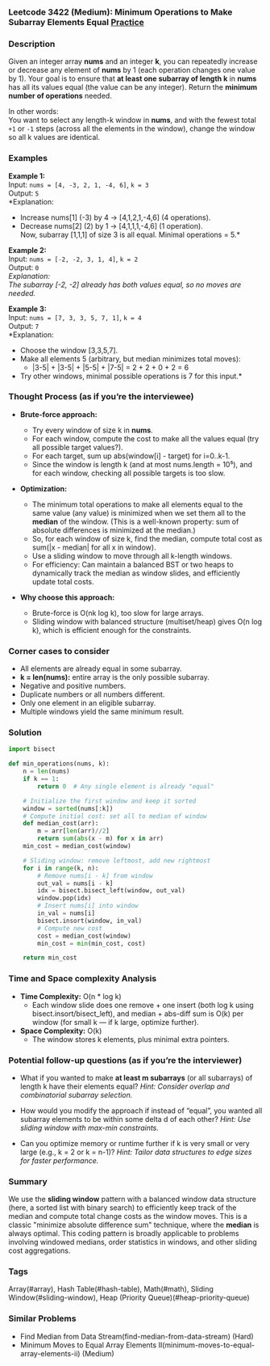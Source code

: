 ### Leetcode 3422 (Medium): Minimum Operations to Make Subarray Elements Equal [Practice](https://leetcode.com/problems/minimum-operations-to-make-subarray-elements-equal)

### Description  
Given an integer array **nums** and an integer **k**, you can repeatedly increase or decrease any element of **nums** by 1 (each operation changes one value by 1). Your goal is to ensure that **at least one subarray of length k** in **nums** has all its values equal (the value can be any integer). Return the **minimum number of operations** needed.

In other words:  
You want to select any length-k window in **nums**, and with the fewest total `+1` or `-1` steps (across all the elements in the window), change the window so all k values are identical.

### Examples  

**Example 1:**  
Input: `nums = [4, -3, 2, 1, -4, 6]`, `k = 3`  
Output: `5`  
*Explanation:  
- Increase nums[1] (-3) by 4 → [4,1,2,1,-4,6] (4 operations).  
- Decrease nums[2] (2) by 1 → [4,1,1,1,-4,6] (1 operation).  
Now, subarray [1,1,1] of size 3 is all equal. Minimal operations = 5.*

**Example 2:**  
Input: `nums = [-2, -2, 3, 1, 4]`, `k = 2`  
Output: `0`  
*Explanation:  
The subarray [-2, -2] already has both values equal, so no moves are needed.*

**Example 3:**  
Input: `nums = [7, 3, 3, 5, 7, 1]`, `k = 4`  
Output: `7`  
*Explanation:  
- Choose the window [3,3,5,7].  
- Make all elements 5 (arbitrary, but median minimizes total moves):  
  - |3-5| + |3-5| + |5-5| + |7-5| = 2 + 2 + 0 + 2 = 6  
- Try other windows, minimal possible operations is 7 for this input.*

### Thought Process (as if you’re the interviewee)  

- **Brute-force approach:**
  - Try every window of size k in **nums**.
  - For each window, compute the cost to make all the values equal (try all possible target values?).
  - For each target, sum up abs(window[i] - target) for i=0..k-1.
  - Since the window is length k (and at most nums.length = 10⁵), and for each window, checking all possible targets is too slow.

- **Optimization:**
  - The minimum total operations to make all elements equal to the same value (any value) is minimized when we set them all to the **median** of the window. (This is a well-known property: sum of absolute differences is minimized at the median.)
  - So, for each window of size k, find the median, compute total cost as sum(|x - median| for all x in window).
  - Use a sliding window to move through all k-length windows.
  - For efficiency: Can maintain a balanced BST or two heaps to dynamically track the median as window slides, and efficiently update total costs.

- **Why choose this approach:**  
  - Brute-force is O(nk log k), too slow for large arrays.  
  - Sliding window with balanced structure (multiset/heap) gives O(n log k), which is efficient enough for the constraints.

### Corner cases to consider  
- All elements are already equal in some subarray.
- **k = len(nums):** entire array is the only possible subarray.
- Negative and positive numbers.
- Duplicate numbers or all numbers different.
- Only one element in an eligible subarray.
- Multiple windows yield the same minimum result.

### Solution

```python
import bisect

def min_operations(nums, k):
    n = len(nums)
    if k == 1:
        return 0  # Any single element is already "equal"

    # Initialize the first window and keep it sorted
    window = sorted(nums[:k])
    # Compute initial cost: set all to median of window
    def median_cost(arr):
        m = arr[len(arr)//2]
        return sum(abs(x - m) for x in arr)
    min_cost = median_cost(window)

    # Sliding window: remove leftmost, add new rightmost
    for i in range(k, n):
        # Remove nums[i - k] from window
        out_val = nums[i - k]
        idx = bisect.bisect_left(window, out_val)
        window.pop(idx)
        # Insert nums[i] into window
        in_val = nums[i]
        bisect.insort(window, in_val)
        # Compute new cost
        cost = median_cost(window)
        min_cost = min(min_cost, cost)

    return min_cost
```

### Time and Space complexity Analysis  

- **Time Complexity:** O(n \* log k)  
  - Each window slide does one remove + one insert (both log k using bisect.insort/bisect_left),
    and median + abs-diff sum is O(k) per window (for small k — if k large, optimize further).
- **Space Complexity:** O(k)  
  - The window stores k elements, plus minimal extra pointers.

### Potential follow-up questions (as if you’re the interviewer)  

- What if you wanted to make **at least m subarrays** (or all subarrays) of length k have their elements equal?
  *Hint: Consider overlap and combinatorial subarray selection.*

- How would you modify the approach if instead of “equal”, you wanted all subarray elements to be within some delta d of each other?
  *Hint: Use sliding window with max-min constraints.*

- Can you optimize memory or runtime further if k is very small or very large (e.g., k = 2 or k = n-1)?
  *Hint: Tailor data structures to edge sizes for faster performance.*

### Summary
We use the **sliding window** pattern with a balanced window data structure (here, a sorted list with binary search) to efficiently keep track of the median and compute total change costs as the window moves. This is a classic "minimize absolute difference sum" technique, where the **median** is always optimal. This coding pattern is broadly applicable to problems involving windowed medians, order statistics in windows, and other sliding cost aggregations.

### Tags
Array(#array), Hash Table(#hash-table), Math(#math), Sliding Window(#sliding-window), Heap (Priority Queue)(#heap-priority-queue)

### Similar Problems
- Find Median from Data Stream(find-median-from-data-stream) (Hard)
- Minimum Moves to Equal Array Elements II(minimum-moves-to-equal-array-elements-ii) (Medium)
